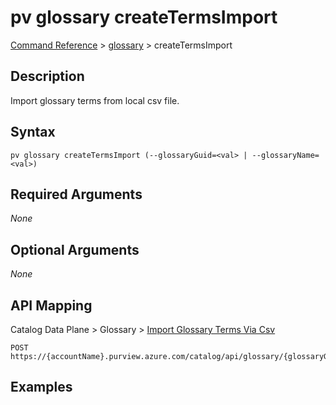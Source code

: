 # pv glossary createTermsImport
[Command Reference](../../../README.md#command-reference) > [glossary](./main.md) > createTermsImport

## Description
Import glossary terms from local csv file.

## Syntax
```
pv glossary createTermsImport (--glossaryGuid=<val> | --glossaryName=<val>)
```

## Required Arguments
*None*

## Optional Arguments
*None*

## API Mapping
Catalog Data Plane > Glossary > [Import Glossary Terms Via Csv](https://docs.microsoft.com/en-us/rest/api/purview/catalogdataplane/glossary/import-glossary-terms-via-csv)
```
POST https://{accountName}.purview.azure.com/catalog/api/glossary/{glossaryGuid}/terms/import
```

## Examples
```powershell

```